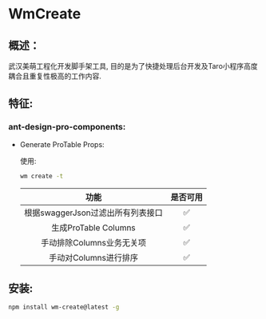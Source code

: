 # WmCreate

## 概述：

武汉美萌工程化开发脚手架工具, 目的是为了快捷处理后台开发及Taro小程序高度耦合且重复性极高的工作内容.

## 特征:

### ant-design-pro-components:

- Generate ProTable Props:

  使用:

  ```sh
  wm create -t
  ```

  |               功能                | 是否可用 |
  | :-------------------------------: | :------: |
  | 根据swaggerJson过滤出所有列表接口 |    ✅    |
  |       生成ProTable Columns        |    ✅    |
  |     手动排除Columns业务无关项     |    ✅    |
  |       手动对Columns进行排序       |    ✅    |

## 安装:

```sh
npm install wm-create@latest -g
```


